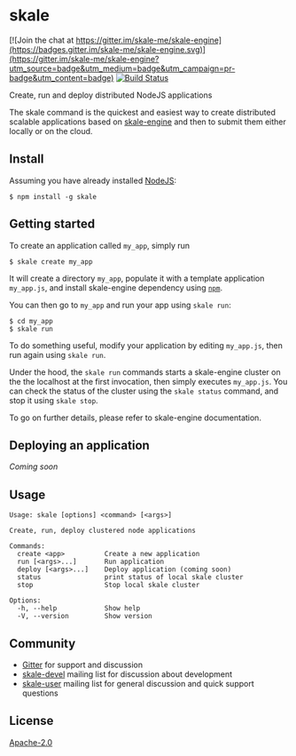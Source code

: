 # skale

[![Join the chat at https://gitter.im/skale-me/skale-engine](https://badges.gitter.im/skale-me/skale-engine.svg)](https://gitter.im/skale-me/skale-engine?utm_source=badge&utm_medium=badge&utm_campaign=pr-badge&utm_content=badge)
[![Build Status](https://travis-ci.org/skale-me/skale-cli.svg?branch=master)](https://travis-ci.org/skale-me/skale-cli)

Create, run and deploy distributed NodeJS applications

The skale command is the quickest and easiest way to create distributed
scalable applications based on
[skale-engine](https://www.npmjs.com/package/skale-engine) and then
to submit them either locally or on the cloud.

## Install

Assuming you have already installed [NodeJS](https://nodejs.org):

	$ npm install -g skale

## Getting started

To create an application called `my_app`, simply run

	$ skale create my_app

It will create a directory `my_app`, populate it with a template application
`my_app.js`, and install skale-engine dependency using [`npm`](https://npmjs.com).

You can then go to `my_app` and run your app using `skale run`:

	$ cd my_app
	$ skale run

To do something useful, modify your application by editing `my_app.js`,
then run again using `skale run`.

Under the hood, the `skale run` commands starts a skale-engine cluster on the
the localhost at the first invocation, then simply executes `my_app.js`. You
can check the status of the cluster using the `skale status` command, and stop
it using `skale stop`.

To go on further details, please refer to skale-engine documentation.
 
## Deploying an application

*Coming soon*

## Usage
```
Usage: skale [options] <command> [<args>]

Create, run, deploy clustered node applications

Commands:
  create <app>          Create a new application
  run [<args>...]       Run application
  deploy [<args>...]    Deploy application (coming soon)
  status                print status of local skale cluster
  stop                  Stop local skale cluster

Options:
  -h, --help            Show help
  -V, --version         Show version
```

## Community

* [Gitter](https://gitter.im/skale-me/skale-engine) for support and
  discussion
* [skale-devel](https://groups.google.com/forum/#!forum/skale-devel)
  mailing list for discussion about development
* [skale-user](https://groups.google.com/forum/#!forum/skale-user)
  mailing list for general discussion and quick support questions

## License

[Apache-2.0](LICENSE)
